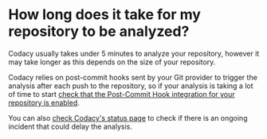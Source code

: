 # How long does it take for my repository to be analyzed?

Codacy usually takes under 5 minutes to analyze your repository, however it may take longer as this depends on the size of your repository.

Codacy relies on post-commit hooks sent by your Git provider to trigger the analysis after each push to the repository, so if your analysis is taking a lot of time to start [check that the Post-Commit Hook integration for your repository is enabled](../../repositories-configure/integrations/post-commit-hooks.md).

You can also [check Codacy's status page](https://status.codacy.com/) to check if there is an ongoing incident that could delay the analysis.

